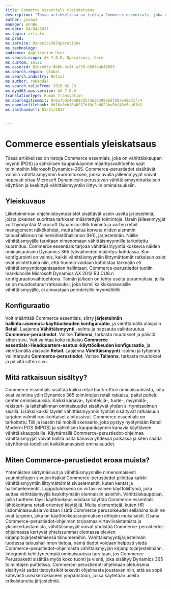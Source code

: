 ```yaml
---
title: Commerce essentials yleiskatsaus
description: "Tässä artikkelissa on tietoja Commerce essentials, joka on vähittäiskaupan myynti (POS) ja sähköisen kaupankäynnin määritysvaihtoehto saat toimintoihin Microsoft Dynamics-365. Commerce-perustiedot sisältävät valmiin vähittäismyynnin kuormituksen, jonka avulla jälleenmyyjät voivat nopeasti ottaa Microsoft Dynamicsiin perustuvan vähittäismyyntiratkaisun käyttöön ja keskittyä vähittäismyyntiin liittyviin ominaisuuksiin."
author: josaw1
manager: AnnBe
ms.date: 04/04/2017
ms.topic: article
ms.prod: 
ms.service: Dynamics365Operations
ms.technology: 
audience: Application User
ms.search.scope: AX 7.0.0, Operations, Core
ms.custom: 16121
ms.assetid: 61dced3e-8b6b-4c1f-af39-d20f4ab48659
ms.search.region: global
ms.search.industry: Retail
ms.author: rubendel
ms.search.validFrom: 2016-02-28
ms.dyn365.ops.version: AX 7.0.0
translationtype: Human Translation
ms.sourcegitcommit: 0c6a7bdc4ba82dd57ab3e395e6dfb0ae4de31fc4
ms.openlocfilehash: 6d16a0ebf84b217df0c2cd022ba5bf46e5ca61b2
ms.lasthandoff: 03/31/2017


---
```


# <a name="commerce-essentials-overview"></a>Commerce essentials yleiskatsaus

Tässä artikkelissa on tietoja Commerce essentials, joka on vähittäiskaupan myynti (POS) ja sähköisen kaupankäynnin määritysvaihtoehto saat toimintoihin Microsoft Dynamics-365. Commerce-perustiedot sisältävät valmiin vähittäismyynnin kuormituksen, jonka avulla jälleenmyyjät voivat nopeasti ottaa Microsoft Dynamicsiin perustuvan vähittäismyyntiratkaisun käyttöön ja keskittyä vähittäismyyntiin liittyviin ominaisuuksiin. 

<a name="overview"></a>Yleiskuvaus
--------

Liiketoiminnan ohjelmistoympäristöt sisältävät usein useita järjestelmiä, joista jokainen suorittaa tarkkaan määritettyjä toimintoja. Usein jälleenmyyjät voit hyödyntää Microsoft Dynamics-365 toimintoja varten retail management näkökohdat, mutta halua korvata niiden aiemmin taloushallinnon tai henkilöstöhallinnon (HR), järjestelmän. Näille vähittäismyyjille tarvitaan nimenomaan vähittäismyynnille tarkoitettu kuormitus. Commerce essentials tarjoaa vähittäismyyntiä koskevia näiden ominaisuuksien Dynamics 365 työvaiheiden määritys-kohdassa. Kun konfigurointi on valmis, kaikki vähittäismyyntiin liittymättömät ratkaisun osiot ovat piilotettuina niin, että huomio voidaan kohdistaa tärkeään eli vähittäismyyntiorganisaation hallintaan. Commerce-perustiedot tuotiin markkinoille Microsoft Dynamics AX 2012 R3 CU8:n konfiguraatiovaihtoehtona. Tämän jälkeen on tehty useita parannuksia, joilla se on muodostunut ratkaisuksi, joka toimii kaikkikanavaisille vähittäismyyjille, ei ainoastaan perinteisille myymälöille.

## <a name="configuration"></a>Konfiguraatio
Voit määrittää Commerce essentials, siirry **järjestelmän hallinta**&gt;**asennus**&gt;**käyttöoikeuden konfiguraatio**, ja vierittämällä alaspäin **Retail**. Laajenna **Vähittäismyynti** -solmu ja napsauta valintaruutua **Commerce-perustiedot**. Valitse **Tallenna**, tarkasta muutokset ja päivitä sitten sivu. Voit vaihtaa koko ratkaisu **Commerce essentials**&gt;**Headquarters-asetus**&gt;**käyttöoikeuden konfiguraatio**, ja vierittämällä alaspäin **Retail**. Laajenna **Vähittäismyynti** -solmu ja tyhjennä valintaruutu **Commerce-perustiedot**. Valitse **Tallenna**, tarkasta muutokset ja päivitä sitten sivu.

## <a name="what-is-included"></a>Mitä ratkaisuun sisältyy?
Commerce essentials sisältää kaikki retail back-office ominaisuuksista, joita ovat valmiina ydin Dynamics 365 toimintojen retail ratkaisu, paitsi puhelu center ominaisuuksia. Kaikki kanava-, työntekijä-, tuote-, myymälä-, rekisteri- ja laitehallinnan ominaisuudet sisältyvät yhden siirtymissolmun sisällä. Lisäksi kaikki täydet vähittäismyynnin työtilat sisältyvät ratkaisuun tarjoten valmiit roolikohtaiset aloitussivut. Commerce essentials on tarkoitettu Tiili ja laastin tai mobiili skenaario, joka pystyy hyötymään Retail Moderni POS (MPOS) ja sähköisen kaupankäynnin kanavia käyttävien vähittäiskauppiaille. Käyttämällä Commerce-perustiedot-ohjelmaa vähittäismyyjät voivat hallita näitä kanavia yhdessä paikassa ja siten saada käyttöönsä todelliset kaikkikanavaiset ominaisuudet.

## <a name="how-is-commerce-essentials-different"></a>Miten Commerce-perustiedot eroaa muista?
Yhtenäisten siirtymäsivut ja vähittäismyynnille nimenomaisesti suunniteltujen sivujen lisäksi Commerce-perustiedot piilottaa kaikki vähittäismyyntiin liittymättömät sivuelementit, kuten kentät ja hallintaelementit. Lopputuloksena on virtaviivainen käyttöliittymä, joka auttaa vähittäismyyjiä keskittymään olennaisiin asioihin. Vähittäiskauppiaat, joilla tuotteen täysi käyttöoikeus voidaan käyttää Commerce essentials lähtökohtana retail-oriented käyttäjiä. Muita elementtejä, kuten HR lisäominaisuuksia voidaan lisätä Commerce perusoikeudet sellaisina kuin ne ovat tarpeen, joka on käyttöoikeussopimuksen ehtojen mukaisesti. Osana Commerce-perustiedot-ohjelman tarjoamaa virtaviivaistamista ja yksinkertaistamista, vähittäismyyjät voivat yhdistää Commerce-perustiedot-ohjelmassa kertyvät yhteissummat olemassa olevien kirjanpitojärjestelmiensä tilinumeroihin. Vähittäismyyntijärjestelmän luodessa taloushallinnon tietoja, nämä tiedot voidaan helposti viedä Commerce-perustiedot-ohjelmasta vähittäismyyjän kirjanpitojärjestelmään. Integrointi kehittyneempiä ominaisuuksia tarvitaan, jos Commerce Peruspaketti sisältää myös koko tuonti ja vienti, joka sisältyy Dynamics 365 toimintojen puitteissa. Commerce-perustiedot-ohjelmaan oletuksena sisältyvät sadat tietoyksiköt tekevät ohjelmasta joustavan niin, että se sopii kätevästi useakerroksiseen ympäristöön, jossa käytetään useita erikoistuneita järjestelmiä.


